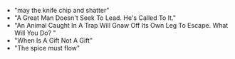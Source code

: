 * "may the knife chip and shatter"
* "A Great Man Doesn't Seek To Lead. He's Called To It."
* "An Animal Caught In A Trap Will Gnaw Off Its Own Leg To Escape. What Will You Do? "
* "When Is A Gift Not A Gift"
* "The spice must flow"
